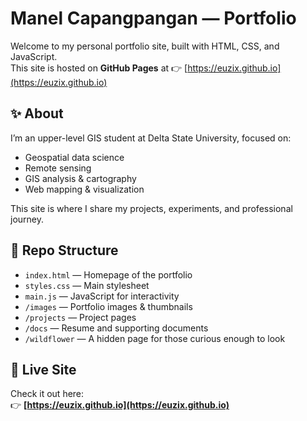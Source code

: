 # Manel Capangpangan — Portfolio

Welcome to my personal portfolio site, built with HTML, CSS, and JavaScript.  
This site is hosted on **GitHub Pages** at 👉 [https://euzix.github.io](https://euzix.github.io)

## ✨ About
I’m an upper-level GIS student at Delta State University, focused on:
- Geospatial data science  
- Remote sensing  
- GIS analysis & cartography  
- Web mapping & visualization  

This site is where I share my projects, experiments, and professional journey.  

## 📂 Repo Structure
- `index.html` — Homepage of the portfolio  
- `styles.css` — Main stylesheet  
- `main.js` — JavaScript for interactivity  
- `/images` — Portfolio images & thumbnails  
- `/projects` — Project pages  
- `/docs` — Resume and supporting documents  
- `/wildflower` — A hidden page for those curious enough to look

## 🚀 Live Site
Check it out here:  
👉 **[https://euzix.github.io](https://euzix.github.io)**  

